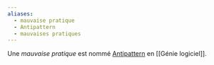 ```yaml
---
aliases:
  - mauvaise pratique
  - Antipattern
  - mauvaises pratiques
---
```

Une *mauvaise pratique* est nommé [Antipattern](https://fr.wikipedia.org/wiki/Antipattern) en [[Génie logiciel]].